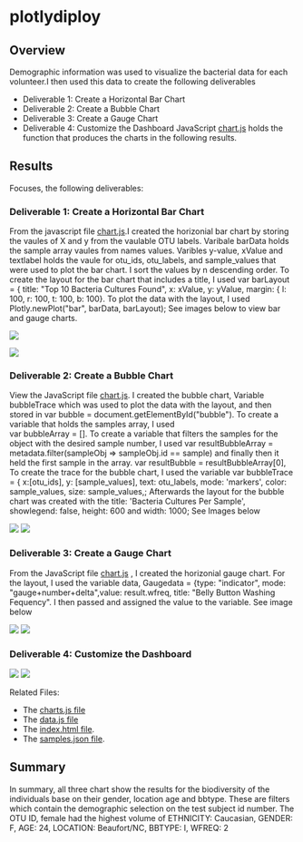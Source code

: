 # plotlydiploy

## Overview
Demographic information was used to visualize the bacterial data for each volunteer.I then used this data to create the following deliverables
- Deliverable 1: Create a Horizontal Bar Chart
- Deliverable 2: Create a Bubble Chart
- Deliverable 3: Create a Gauge Chart
- Deliverable 4: Customize the Dashboard
 JavaScript [chart.js](https://github.com/JaredTMurray/plotlydiploy/blob/main/chart.js) holds the function that produces the charts in the following results. 

## Results
Focuses, the following deliverables:

###	Deliverable 1: Create a Horizontal Bar Chart 
  From the javascript file [chart.js](https://github.com/JaredTMurray/plotlydiploy/blob/main/chart.js).I created the horizonial bar chart by storing the vaules of X and y from the vaulable OTU labels. Varibale barData holds the sample array vaules from names values. Varibles y-value, xValue and textlabel holds the vaule for otu_ids, otu_labels, and sample_values that were used to plot the bar chart. I sort the values by n descending order. To create the layout for the bar chart that includes a title, I used var barLayout = {
      title: "Top 10 Bacteria Cultures Found",
      x: xValue, y: yValue, margin: { l: 100, r: 100, t: 100, b: 100}. To plot the data with the layout, I used  
    Plotly.newPlot("bar", barData, barLayout);   See images below to view bar and gauge charts.
    
![](https://github.com/JaredTMurray/plotlydiploy/blob/main/Deliverable1.png)
      
![](https://github.com/JaredTMurray/plotlydiploy/blob/main/Bar%20chart%20and%20Gauge%20chart.png)

### Deliverable 2: Create a Bubble Chart
View the JavaScript file [chart.js](https://github.com/JaredTMurray/plotlydiploy/blob/main/chart.js). I created the bubble chart, Variable bubbleTrace which was used to plot the data with the layout,  and then stored in var bubble = document.getElementById("bubble"). To create a variable that holds the samples array, I used  
      var bubbleArray = []. To create a variable that filters the samples for the object with the desired sample number, I used var resultBubbleArray = metadata.filter(sampleObj => sampleObj.id == sample) and finally then it held the first sample in the array.
    var resultBubble = resultBubbleArray[0], To create the trace for the bubble chart, I used the variable  var bubbleTrace = { x:[otu_ids], y: [sample_values],
      text: otu_labels, mode: 'markers',  color: sample_values, size: sample_values,;
   Afterwards the layout for the bubble chart was created with the title: 'Bacteria Cultures Per Sample', showlegend: false, height: 600 and width: 1000;
  See Images below 
  
![](https://github.com/JaredTMurray/plotlydiploy/blob/main/Deliverable2.png)
![](https://github.com/JaredTMurray/plotlydiploy/blob/main/Bubble%20Chart.png)

###	Deliverable 3: Create a Gauge Chart
 From the JavaScript file [chart.js](https://github.com/JaredTMurray/plotlydiploy/blob/main/chart.js) , I  created the horizonial gauge chart. For the layout, I used the variable data,  Gaugedata = {type: "indicator", mode: "gauge+number+delta",value: result.wfreq, title: "Belly Button Washing Fequency". I then passed and assigned the value to the variable. See image below
 
![](https://github.com/JaredTMurray/plotlydiploy/blob/main/Deliverable3.png)
![](https://github.com/JaredTMurray/plotlydiploy/blob/main/button.png)

###	Deliverable 4: Customize the Dashboard

![](https://github.com/JaredTMurray/plotlydiploy/blob/main/Bar%20chart%20and%20Gauge%20chart.png)
![](https://github.com/JaredTMurray/plotlydiploy/blob/main/Bubble%20Chart.png)

Related Files:
-	The [charts.js file](https://github.com/JaredTMurray/plotlydiploy/blob/main/chart.js)
-	The [data.js file](https://github.com/JaredTMurray/plotlydiploy/blob/main/data.js)
-	The [index.html file](https://github.com/JaredTMurray/plotlydiploy/blob/main/index.html).
-	The [samples.json file](https://github.com/JaredTMurray/plotlydiploy/blob/main/samples.json).

## Summary
In summary, all three chart show the results for the biodiversity of the individuals base on their gender, location age and bbtype. These are filters which contain the demographic selection on the test subject id number. The OTU ID, female had the highest volume of ETHNICITY: Caucasian, GENDER: F, AGE: 24, LOCATION: Beaufort/NC, BBTYPE: I, WFREQ: 2

